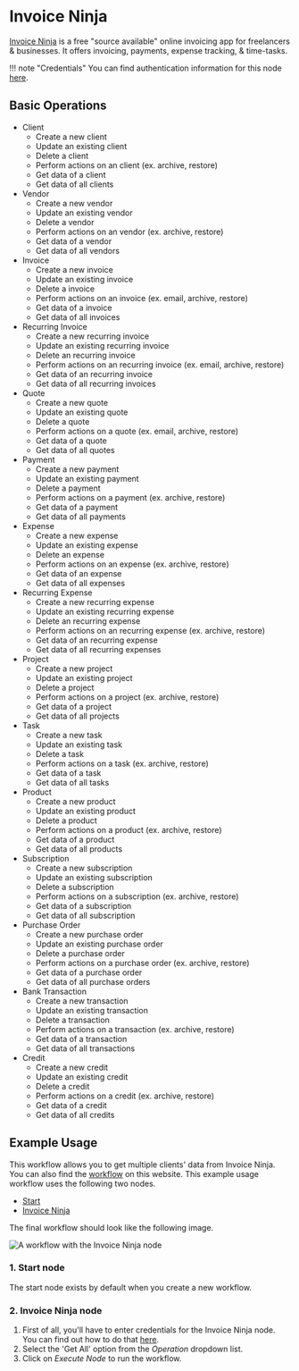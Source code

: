 # Invoice Ninja

[Invoice Ninja](https://www.invoiceninja.com/) is a free "source available" online invoicing app for freelancers & businesses. It offers invoicing, payments, expense tracking, & time-tasks.

!!! note "Credentials"
    You can find authentication information for this node [here](/integrations/builtin/credentials/invoiceNinja/).


## Basic Operations

* Client
    * Create a new client
    * Update an existing client
    * Delete a client
    * Perform actions on an client (ex. archive, restore)
    * Get data of a client
    * Get data of all clients
* Vendor
    * Create a new vendor
    * Update an existing vendor
    * Delete a vendor
    * Perform actions on an vendor (ex. archive, restore)
    * Get data of a vendor
    * Get data of all vendors
* Invoice
    * Create a new invoice
    * Update an existing invoice
    * Delete a invoice
    * Perform actions on an invoice (ex. email, archive, restore)
    * Get data of a invoice
    * Get data of all invoices
* Recurring Invoice
    * Create a new recurring invoice
    * Update an existing recurring invoice
    * Delete an recurring invoice
    * Perform actions on an recurring invoice (ex. email, archive, restore)
    * Get data of an recurring invoice
    * Get data of all recurring invoices
* Quote
    * Create a new quote
    * Update an existing quote
    * Delete a quote
    * Perform actions on a quote (ex. email, archive, restore)
    * Get data of a quote
    * Get data of all quotes
* Payment
    * Create a new payment
    * Update an existing payment
    * Delete a payment
    * Perform actions on a payment (ex. archive, restore)
    * Get data of a payment
    * Get data of all payments
* Expense
    * Create a new expense
    * Update an existing expense
    * Delete an expense
    * Perform actions on an expense (ex. archive, restore)
    * Get data of an expense
    * Get data of all expenses
* Recurring Expense
    * Create a new recurring expense
    * Update an existing recurring expense
    * Delete an recurring expense
    * Perform actions on an recurring expense (ex. archive, restore)
    * Get data of an recurring expense
    * Get data of all recurring expenses
* Project
    * Create a new project
    * Update an existing project
    * Delete a project
    * Perform actions on a project (ex. archive, restore)
    * Get data of a project
    * Get data of all projects
* Task
    * Create a new task
    * Update an existing task
    * Delete a task
    * Perform actions on a task (ex. archive, restore)
    * Get data of a task
    * Get data of all tasks
* Product
    * Create a new product
    * Update an existing product
    * Delete a product
    * Perform actions on a product (ex. archive, restore)
    * Get data of a product
    * Get data of all products
* Subscription
    * Create a new subscription
    * Update an existing subscription
    * Delete a subscription
    * Perform actions on a subscription (ex. archive, restore)
    * Get data of a subscription
    * Get data of all subscription
* Purchase Order
    * Create a new purchase order
    * Update an existing purchase order
    * Delete a purchase order
    * Perform actions on a purchase order (ex. archive, restore)
    * Get data of a purchase order
    * Get data of all purchase orders
* Bank Transaction
    * Create a new transaction
    * Update an existing transaction
    * Delete a transaction
    * Perform actions on a transaction (ex. archive, restore)
    * Get data of a transaction
    * Get data of all transactions
* Credit
    * Create a new credit
    * Update an existing credit
    * Delete a credit
    * Perform actions on a credit (ex. archive, restore)
    * Get data of a credit
    * Get data of all credits

## Example Usage

This workflow allows you to get multiple clients' data from Invoice Ninja. You can also find the [workflow](https://n8n.io/workflows/534) on this website. This example usage workflow uses the following two nodes.

- [Start](/integrations/builtin/core-nodes/n8n-nodes-base.start/)
- [Invoice Ninja]()

The final workflow should look like the following image.

![A workflow with the Invoice Ninja node](/_images/integrations/builtin/app-nodes/invoiceninja/workflow.png)

### 1. Start node

The start node exists by default when you create a new workflow.

### 2. Invoice Ninja node

1. First of all, you'll have to enter credentials for the Invoice Ninja node. You can find out how to do that [here](/integrations/builtin/credentials/invoiceNinja/).
2. Select the 'Get All' option from the *Operation* dropdown list.
3. Click on *Execute Node* to run the workflow.
